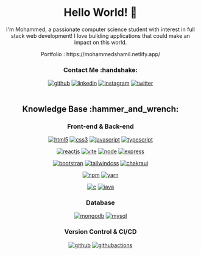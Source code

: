 <h1 align="center">Hello World! 👋</h1> 

<p align="center">I'm Mohammed, a passionate computer science student with interest in full stack web development! I love building applications that could make an impact on this world.</p>
<p align="center">Portfolio : https://mohammedshamil.netlify.app/</p>

<h3 align="center">Contact Me :handshake:</h3>
<div align="center">
  <a href="https://github.com/s7xdd" target="_blank"><img src="https://img.shields.io/badge/-S7xdd-black?logo=github&style=flat-square" alt="github"/></a>
  <a href="https://www.linkedin.com/in/kmshamil" target="_blank"><img src="https://img.shields.io/badge/-Mohammed-blue?logo=linkedin&style=flat-square" alt="linkedin"></a>
  <a href="https://www.instagram.com/s7aaaammee" target="_blank"><img src="https://img.shields.io/badge/-s7aaaammee-pink?logo=instagram&textColor=white&style=flat-square" alt="instagram"/></a>
  <a href="mailto:kmshamil123@gmail.com"><img src="https://img.shields.io/badge/-kmshamil123@gmail.com-white?logo=thunderbird&style=flat-square" alt="twitter"/></a>
<br/><br/>
</div>

<div align="center">
<h2>Knowledge Base :hammer_and_wrench:</h2>

<h3>Front-end & Back-end</h3>

<a href="https://html.spec.whatwg.org/multipage/" target="_blank"><img src="https://img.shields.io/badge/-HTML-white?logo=html5&style=for-the-badge" alt="html5"/></a>
<a href="https://www.w3.org/Style/CSS" target="_blank"><img src="https://img.shields.io/badge/-CSS-white?logo=css3&logoColor=1572B6&style=for-the-badge" alt="css3"/></a>
<a href="https://developer.mozilla.org/en-US/docs/Web/JavaScript" target="_blank"><img src="https://img.shields.io/badge/JavaScript-white.svg?style=for-the-badge&logo=javascript&logoColor=#F7DF1E" alt="javascript"/></a>
<a href="https://www.typescriptlang.org/" target="_blank"><img src="https://img.shields.io/badge/TypeScript-white.svg?style=for-the-badge&logo=typescript&logoColor=#F7DF1E" alt="typescript"/></a>

<a href="https://react.dev/" target="_blank"><img src="https://img.shields.io/badge/-React.js*-white?logo=react&logoColor=61DAFB&style=for-the-badge" alt="reactjs"/></a>
<a href="https://vite.dev/" target="_blank"><img src="https://img.shields.io/badge/-Vite.js-white?logo=vite&logoColor=646CFF&style=for-the-badge" alt="vite"/></a>
<a href="https://nodejs.org/en" target="_blank"><img src="https://img.shields.io/badge/-Node.js-white?logo=node.js&logoColor=00DC82&style=for-the-badge" alt="node"/></a>
<a href="https://expressjs.com/" target="_blank"><img src="https://img.shields.io/badge/-Express.js-white?logo=express&logoColor=00DC82&style=for-the-badge" alt="express"/></a>

<a href="https://getbootstrap.com/" target="_blank"><img src="https://img.shields.io/badge/-Bootstrap-white?logo=bootstrap&logoColor=7952B3&style=for-the-badge" alt="bootstrap"/></a>
<a href="https://tailwindcss.com/" target="_blank"><img src="https://img.shields.io/badge/-tailwind css-white?logo=tailwindcss&logoColor=06B6D4&style=for-the-badge" alt="tailwindcss"/></a>
<a href="https://v2.chakra-ui.com/" target="_blank"><img src="https://img.shields.io/badge/-Chakra UI-white?logo=charka_ui&logoColor=06B6D4&style=for-the-badge" alt="chakraui"/></a>

<a href="https://www.npmjs.com/" target="_blank"><img src="https://img.shields.io/badge/-npm-white?logo=npm&logoColor=CB3837&style=for-the-badge" alt="npm"/></a>
<a href="https://yarnpkg.com/" target="_blank"><img src="https://img.shields.io/badge/-yarn-white?logo=yarn&logoColor=2C8EBB&style=for-the-badge" alt="yarn"/></a>

<a href="https://en.wikipedia.org/wiki/C_(programming_language)" target="_blank"><img src="https://img.shields.io/badge/--white?logo=c&logoColor=CB3837&style=for-the-badge" alt="c"/></a>
<a href="https://en.wikipedia.org/wiki/Java_(programming_language)" target="_blank"><img src="https://img.shields.io/badge/-java-white?logo=java&logoColor=2C8EBB&style=for-the-badge" alt="java"/></a>

<h3>Database</h3>

<a href="https://www.mongodb.com/" target="_blank"><img src="https://img.shields.io/badge/-mongodb-white?logo=mongodb&logoColor=003545&style=for-the-badge" alt="mongodb"/></a>
<a href="https://www.mysql.com/" target="_blank"><img src="https://img.shields.io/badge/-mysql-white?logo=mysql&logoColor=4479A1&style=for-the-badge" alt="mysql"/></a>

<h3>Version Control & CI/CD</h3>
<a href="https://github.com/" target="_blank"><img src="https://img.shields.io/badge/-github-white?logo=github&logoColor=181717&style=for-the-badge" alt="github"/></a>
<a href="https://github.com/features/actions" target="_blank"><img src="https://img.shields.io/badge/-github_actions*-white?logo=githubactions&logoColor=2088FF&style=for-the-badge" alt="githubactions"/></a>



